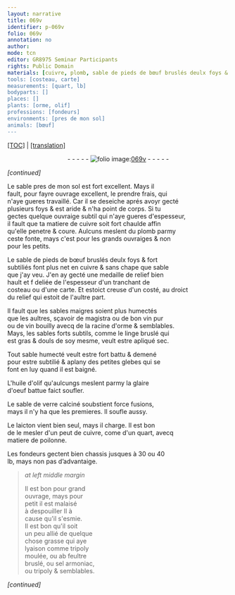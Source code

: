 ```yaml
---
layout: narrative
title: 069v
identifier: p-069v
folio: 069v
annotation: no
author:
mode: tcn
editor: GR8975 Seminar Participants
rights: Public Domain
materials: [cuivre, plomb, sable de pieds de bœuf bruslés deulx foys & fort subtiliés, sables maigres, magistra, vin pur, vin bouilly avecq de la racine d'orme, sables forts subtils, linge bruslé, huile d'olif, glaire d'oeuf battue, sable de verre calciné, laicton, matiere de poilonne., tripoly moulée, feultre bruslé, sel armoniac, tripoly]
tools: [costeau, carte]
measurements: [quart, lb]
bodyparts: []
places: []
plants: [orme, olif]
professions: [fondeurs]
environments: [pres de mon sol]
animals: [bœuf]
---
```


 <p><a href="{{ site.baseurl }}/normalized/">[TOC]</a> | <a href="{{ site.baseurl }}/texts/p-069v_tl/" target="_blank">[translation]</a></p><div class="folio" align="center">- - - - - <a href="http://gallica.bnf.fr/ark:/12148/btv1b10500001g/f144.image" target="_blank"><img src="https://cu-mkp.github.io/2017-workshop-edition/assets/photo-icon.png" alt="folio image: " style="display:inline-block; margin-bottom:-3px;"/>069v</a> - - - - - </div>  
 
*[continued]*
  
Le sable <span class="env">pres de mon sol</span> est fort excellent. Mays il<br/> fault, pour fayre ouvrage excellent, le prendre frais, qui<br/> n'aye gueres travaillé. Car il se deseiche aprés avoyr gecté<br/> plusieurs foys & est aride & n'ha point de corps. Si tu<br/> gectes quelque ouvraige subtil qui n'aye gueres d'espesseur,<br/> il fault que ta matiere de <span class="m">cuivre</span> soit fort chaulde affin<br/> qu'elle penetre & coure. Aulcuns meslent du <span class="m">plomb</span> parmy<br/> ceste fonte, mays c'est pour les grands ouvraiges & non<br/> pour les petits.
 
Le <span class="m">sable de pieds de <span class="al">bœuf</span> bruslés deulx foys & fort<br/> subtiliés</span> font plus net en <span class="m">cuivre</span> & sans chape que sable<br/> que j'ay veu. J'en ay gecté une medaille de relief bien<br/> hault et <span class="del">f</span> deliée de l'espesseur d'un tranchant de<br/> <span class="tl">costeau</span> ou d'une <span class="tl">carte</span>. Et estoict creuse d'un costé, au droict<br/> du relief qui estoit de l'aultre part.
 
Il fault que les <span class="m">sables maigres</span> soient plus humectés<br/> que les aultres, sçavoir de <span class="m">magistra</span> ou de bon <span class="m">vin pur</span><br/> ou de <span class="m">vin bouilly avecq de la racine d'<span class="pa">orme</span></span> & semblables.<br/> Mays, les <span class="m">sables forts subtils</span>, co<span class="exp">mm</span>e le <span class="m">linge bruslé</span> qui<br/> est gras & douls de soy mesme, veult estre apliqué sec.
 
Tout sable humecté veult estre fort battu & demené<br/> pour estre subtilié & aplany des petites glebes qui se<br/> font en luy quand il est baigné. 
 
L'<span class="m">huile d'<span class="pa">olif</span></span> qu'aulcungs meslent parmy la <span class="m">glaire<br/> d'oeuf battue</span> faict soufler.
 
Le <span class="m">sable de verre calciné</span> soubstient force fusions,<br/> mays il n'y ha que les premieres. Il soufle aussy.
 
Le <span class="m">laicton</span> vient bien seul, mays il charge. Il est bon<br/> de le mesler d'un peut de <span class="m">cuivre</span>, come d'un <span class="ms">quart</span>, avecq<br/> <span class="m">matiere de poilonne.</span>
 
Les <span class="pro">fondeurs</span> gectent bien chassis jusques à 30 ou 40<br/> <span class="ms">lb</span>, mays non pas d’advantaige.
 
> *at left middle margin*
> 
> 
>   Il est bon pour gra<span class="exp">n</span>d<br/> ouvrage, mays pour<br/> petit il est malaisé<br/> à despouiller <span class="del">Il</span> à<br/> cause qu'il s'esmie.<br/> Il est bon qu'il soit<br/> un peu allié de quelque<br/> chose grasse qui aye<br/> lyaison co<span class="exp">mm</span>e <span class="m">tripoly<br/> moulée</span>, ou <span class="del">ab</span> <span class="m">feultre<br/> bruslé</span>, ou <span class="m">sel armoniac</span>,<br/> ou <span class="m">tripoly</span> & semblables.
 
*[continued]*
 
 